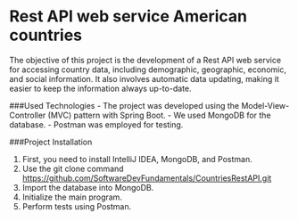 # Rest API web service American countries
<p > The objective of this project is the development of a Rest API web service for accessing country data, including demographic, geographic, economic, and social information. It also involves automatic data updating, making it easier to keep the information always up-to-date.
</p>
###Used Technologies
- The project was developed using the Model-View-Controller (MVC) pattern with Spring Boot.
- We used MongoDB for the database.
- Postman was employed for testing.

###Project Installation
1. First, you need to install IntelliJ IDEA, MongoDB, and Postman.
2. Use the git clone command https://github.com/SoftwareDevFundamentals/CountriesRestAPI.git
3. Import the database into MongoDB.
4. Initialize the main program.
5. Perform tests using Postman.
